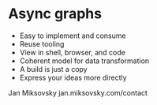 # Async graphs

- Easy to implement and consume
- Reuse tooling
- View in shell, browser, and code
- Coherent model for data transformation
- A build is just a copy
- Express your ideas more directly

Jan Miksovsky
jan.miksovsky.com/contact
